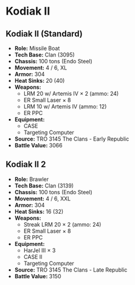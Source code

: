 # Kodiak II
## Kodiak II (Standard)
- **Role:** Missile Boat
- **Tech Base:** Clan (3095)
- **Chassis:** 100 tons (Endo Steel)
- **Movement:** 4 / 6, XL
- **Armor:** 304
- **Heat Sinks:** 20 (40)
- **Weapons:**
  - LRM 20 w/ Artemis IV × 2 (ammo: 24)
  - ER Small Laser × 8
  - LRM 10 w/ Artemis IV (ammo: 12)
  - ER PPC
- **Equipment:**
  - CASE
  - Targeting Computer
- **Source:** TRO 3145 The Clans - Early Republic
- **Battle Value:** 3066

## Kodiak II 2
- **Role:** Brawler
- **Tech Base:** Clan (3139)
- **Chassis:** 100 tons (Endo Steel)
- **Movement:** 4 / 6, XXL
- **Armor:** 304
- **Heat Sinks:** 16 (32)
- **Weapons:**
  - Streak LRM 20 × 2 (ammo: 24)
  - ER Small Laser × 8
  - ER PPC
- **Equipment:**
  - HarJel III × 3
  - CASE II
  - Targeting Computer
- **Source:** TRO 3145 The Clans - Late Republic
- **Battle Value:** 3150

